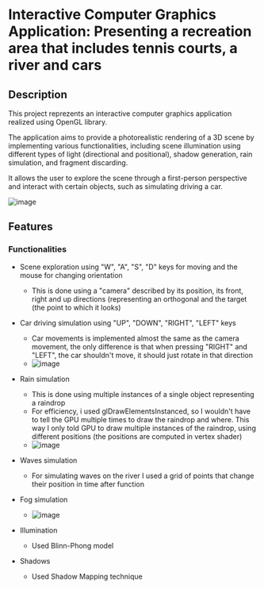 ﻿# Interactive Computer Graphics Application: Presenting a recreation area that includes tennis courts, a river and cars
## Description 
This project reprezents an interactive computer graphics application realized using OpenGL library. 

The application aims to provide a photorealistic rendering of a 3D scene by implementing various functionalities, including scene illumination using different types of light 
(directional and positional), shadow generation, rain simulation, and fragment discarding.

It allows the user to explore the scene through a first-person perspective and interact with certain objects, such as simulating driving a car.

![image](https://github.com/user-attachments/assets/3cad95ef-e631-4afe-8cfa-327b927f95c3)

## Features
### Functionalities
- Scene exploration using "W", "A", "S", "D" keys for moving and the mouse for changing orientation
  - This is done using a "camera" described by its position, its front, right and up directions (representing an orthogonal and the target (the point to which it looks)
- Car driving simulation using "UP", "DOWN", "RIGHT", "LEFT" keys
  - Car movements is implemented almost the same as the camera movement, the only difference is that when pressing "RIGHT" and "LEFT", the car shouldn't move, it should just rotate in that direction
  - ![image](https://github.com/user-attachments/assets/ab0b4697-6b7b-4aa8-9176-f593b27f0ece)

- Rain simulation
  - This is done using multiple instances of a single object representing a raindrop
  - For efficiency, i used glDrawElementsInstanced, so I wouldn't have to tell the GPU multiple times to draw the raindrop and where. This way I only told GPU to draw multiple instances of the raindrop, using different positions (the positions are computed in vertex shader)
  - ![image](https://github.com/user-attachments/assets/a2a50377-a869-4f13-b20b-a5247fbd789a)

- Waves simulation
  - For simulating waves on the river I used a grid of points that change their position in time after function
- Fog simulation
  - ![image](https://github.com/user-attachments/assets/f2ee57b1-c966-41db-96db-bfaf3fc4850b)

- Illumination
  - Used Blinn-Phong model
- Shadows
  - Used Shadow Mapping technique

